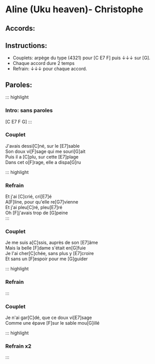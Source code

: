 # Aline (Uku heaven)- Christophe

## Accords:
<uke-chord name="C" frets="0003"></uke-chord> 
<uke-chord name="E7" frets="1202"></uke-chord> 
<uke-chord name="F" frets="2010"></uke-chord> 
<uke-chord name="G" frets="0232"></uke-chord> 


## Instructions:
- Couplets: arpège du type (4321) pour [C E7 F] puis ↓↓↓ sur [G].
- Chaque accord dure 2 temps
- Refrain: ↓↓↓ pour chaque accord.

## Paroles:

::: highlight
### Intro: sans paroles
[C E7 F G]
:::

### Couplet

J'avais dessi[C]né, sur le [E7]sable  
Son doux vi[F]sage qui me souri[G]ait  
Puis il a [C]plu, sur cette [E7]plage  
Dans cet o[F]rage, elle a dispa[G]ru  

::: highlight
### Refrain
Et j'ai [C]crié, cri[E7]é  
A[F]line, pour qu'elle re[G7]vienne  
Et j'ai pleu[C]ré, pleu[E7]ré  
Oh [F]j'avais trop de [G]peine  
:::

### Couplet
Je me suis a[C]ssis, auprès de son [E7]âme    
Mais la belle [F]dame s'était en[G]fuie  
Je l'ai cher[C]chée, sans plus y [E7]croire  
Et sans un [F]espoir pour me [G]guider  

::: highlight
### Refrain
:::

### Couplet
Je n'ai gar[C]dé, que ce doux vi[E7]sage  
Comme une épave [F]sur le sable mou[G]illé

::: highlight
### Refrain x2
:::